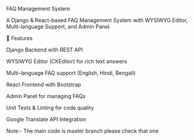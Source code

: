 FAQ Management System

A Django & React-based FAQ Management System with WYSIWYG Editor, Multi-language Support, and Admin Panel.

🚀 Features

Django Backend with REST API

WYSIWYG Editor (CKEditor) for rich text answers

Multi-language FAQ support (English, Hindi, Bengali)

React Frontend with Bootstrap

Admin Panel for managing FAQs

Unit Tests & Linting for code quality

Google Translate API Integration


Note:- The main code is master branch please check that one
